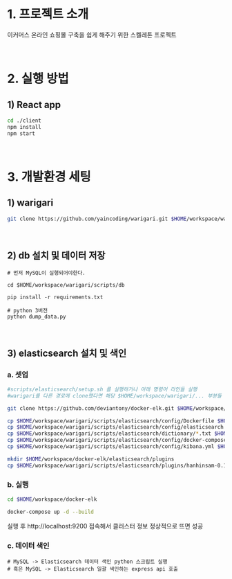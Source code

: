 # 1. 프로젝트 소개

이커머스 온라인 쇼핑몰 구축을 쉽게 해주기 위한 스켈레톤 프로젝트

<br>

# 2. 실행 방법

## 1) React app
``` bash
cd ./client
npm install
npm start
```

<br>

# 3. 개발환경 세팅

## 1) warigari

``` bash
git clone https://github.com/yaincoding/warigari.git $HOME/workspace/warigari
```

<br>

## 2) db 설치 및 데이터 저장
```
# 먼저 MySQL이 실행되어야한다.

cd $HOME/workspace/warigari/scripts/db

pip install -r requirements.txt

# python 3버전
python dump_data.py
```

<br>

## 3) elasticsearch 설치 및 색인

### a. 셋업
``` bash
#scripts/elasticsearch/setup.sh 를 실행하거나 아래 명령어 라인들 실행
#warigari를 다른 경로에 clone했다면 해당 $HOME/workspace/warigari/... 부분들 수정

git clone https://github.com/deviantony/docker-elk.git $HOME/workspace/docker-elk

cp $HOME/workspace/warigari/scripts/elasticsearch/config/Dockerfile $HOME/workspace/docker-elk/elasticsearch/
cp $HOME/workspace/warigari/scripts/elasticsearch/config/elasticsearch.yml $HOME/workspace/docker-elk/elasticsearch/config/
cp $HOME/workspace/warigari/scripts/elasticsearch/dictionary/*.txt $HOME/workspace/docker-elk/elasticsearch/config/
cp $HOME/workspace/warigari/scripts/elasticsearch/config/docker-compose.yml $HOME/workspace/docker-elk/
cp $HOME/workspace/warigari/scripts/elasticsearch/config/kibana.yml $HOME/workspace/docker-elk/kibana/config/

mkdir $HOME/workspace/docker-elk/elasticsearch/plugins
cp $HOME/workspace/warigari/scripts/elasticsearch/plugins/hanhinsam-0.1.zip $HOME/workspace/docker-elk/elasticsearch/plugins/
```


### b. 실행
``` bash
cd $HOME/workspace/docker-elk

docker-compose up -d --build
```

실행 후 http://localhost:9200 접속해서 클러스터 정보 정상적으로 뜨면 성공

### c. 데이터 색인
```
# MySQL -> Elasticsearch 데이터 색인 python 스크립트 실행
# 혹은 MySQL -> Elasticsearch 일괄 색인하는 express api 호출
```
